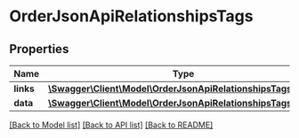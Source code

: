 # OrderJsonApiRelationshipsTags

## Properties
Name | Type | Description | Notes
------------ | ------------- | ------------- | -------------
**links** | [**\Swagger\Client\Model\OrderJsonApiRelationshipsTagsLinks**](OrderJsonApiRelationshipsTagsLinks.md) |  | [optional] 
**data** | [**\Swagger\Client\Model\OrderJsonApiRelationshipsTagsData[]**](OrderJsonApiRelationshipsTagsData.md) |  | [optional] 

[[Back to Model list]](../../README.md#documentation-for-models) [[Back to API list]](../../README.md#documentation-for-api-endpoints) [[Back to README]](../../README.md)

